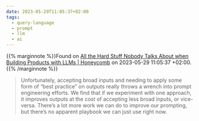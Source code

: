 ```yaml
---
date: 2023-05-29T11:05:37+02:00
tags:
  - query-language
  - prompt
  - llm
  - ai
---
```

{{% marginnote %}}Found on [All the Hard Stuff Nobody Talks About when Building Products with LLMs | Honeycomb](https://web.archive.org/web/20230529110537/https://www.honeycomb.io/blog/hard-stuff-nobody-talks-about-llm) on 2023-05-29 11:05:37 +02:00.{{% /marginnote %}}

> Unfortunately, accepting broad inputs and needing to apply some form of “best practice” on outputs really throws a wrench into prompt engineering efforts. We find that if we experiment with one approach, it improves outputs at the cost of accepting less broad inputs, or vice-versa. There’s a lot more work we can do to improve our prompting, but there’s no apparent playbook we can just use right now.